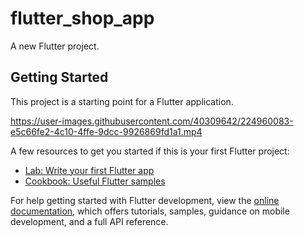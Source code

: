# flutter_shop_app

A new Flutter project.

## Getting Started

This project is a starting point for a Flutter application.




https://user-images.githubusercontent.com/40309642/224960083-e5c66fe2-4c10-4ffe-9dcc-9926869fd1a1.mp4




A few resources to get you started if this is your first Flutter project:

- [Lab: Write your first Flutter app](https://docs.flutter.dev/get-started/codelab)
- [Cookbook: Useful Flutter samples](https://docs.flutter.dev/cookbook)

For help getting started with Flutter development, view the
[online documentation](https://docs.flutter.dev/), which offers tutorials,
samples, guidance on mobile development, and a full API reference.

